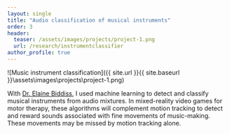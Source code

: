 ```yaml
---
layout: single
title: "Audio classification of musical instruments"
order: 3
header:
  teaser: /assets/images/projects/project-1.png
  url: /research/instrumentclassifier
author_profile: true
---
```


![Music instrument classification]({{ site.url }}{{ site.baseurl }}\assets\images\projects\project-1.png)

With [Dr. Elaine Biddiss](http://research.hollandbloorview.ca/scientist/Elaine-Biddiss), I used machine learning to detect and classify musical instruments from audio mixtures. In mixed-reality video games for motor therapy, these algorithms will complement motion tracking to detect and reward sounds associated with fine movements of music-making. These movements may be missed by motion tracking alone.
